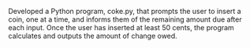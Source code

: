 Developed a Python program, coke.py, that prompts the user to insert a coin, one at a time, and informs them of the remaining amount due after each input. Once the user has inserted at least 50 cents, the program calculates and outputs the amount of change owed. 